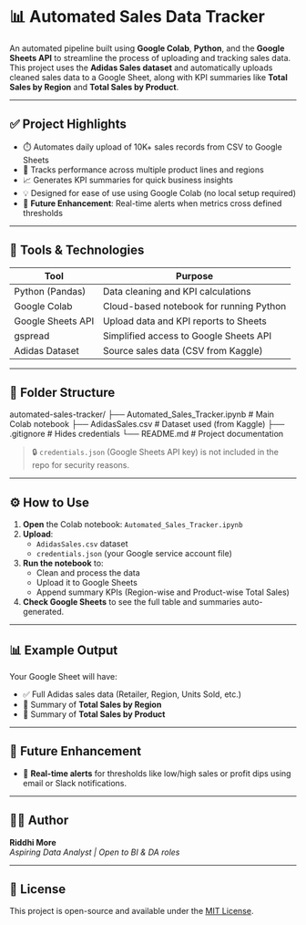 # 📊 Automated Sales Data Tracker

An automated pipeline built using **Google Colab**, **Python**, and the **Google Sheets API** to streamline the process of uploading and tracking sales data. This project uses the 
**Adidas Sales dataset** and automatically uploads cleaned sales data to a Google Sheet, along with KPI summaries like **Total Sales by Region** and **Total Sales by Product**.

---

## ✅ Project Highlights

- ⏱️ Automates daily upload of 10K+ sales records from CSV to Google Sheets
- 📍 Tracks performance across multiple product lines and regions
- 📈 Generates KPI summaries for quick business insights
- 💡 Designed for ease of use using Google Colab (no local setup required)
- 🔔 **Future Enhancement**: Real-time alerts when metrics cross defined thresholds

---

## 🧰 Tools & Technologies

| Tool              | Purpose                                 |
|-------------------|------------------------------------------|
| Python (Pandas)   | Data cleaning and KPI calculations       |
| Google Colab      | Cloud-based notebook for running Python  |
| Google Sheets API | Upload data and KPI reports to Sheets    |
| gspread           | Simplified access to Google Sheets API   |
| Adidas Dataset    | Source sales data (CSV from Kaggle)      |

---

## 📁 Folder Structure

automated-sales-tracker/
├── Automated_Sales_Tracker.ipynb # Main Colab notebook
├── AdidasSales.csv # Dataset used (from Kaggle)
├── .gitignore # Hides credentials
└── README.md # Project documentation


> 🔒 `credentials.json` (Google Sheets API key) is not included in the repo for security reasons.

---

## ⚙️ How to Use

1. **Open** the Colab notebook: `Automated_Sales_Tracker.ipynb`
2. **Upload**:
   - `AdidasSales.csv` dataset
   - `credentials.json` (your Google service account file)
3. **Run the notebook** to:
   - Clean and process the data
   - Upload it to Google Sheets
   - Append summary KPIs (Region-wise and Product-wise Total Sales)
4. **Check Google Sheets** to see the full table and summaries auto-generated.

---

## 📊 Example Output

Your Google Sheet will have:
- ✅ Full Adidas sales data (Retailer, Region, Units Sold, etc.)
- 📍 Summary of **Total Sales by Region**
- 📍 Summary of **Total Sales by Product**

---

## 🚀 Future Enhancement

- 🔔 **Real-time alerts** for thresholds like low/high sales or profit dips using email or Slack notifications.

---

## 👩‍💻 Author

**Riddhi More**  
*Aspiring Data Analyst | Open to BI & DA roles*

---

## 📄 License

This project is open-source and available under the [MIT License](https://choosealicense.com/licenses/mit/).
